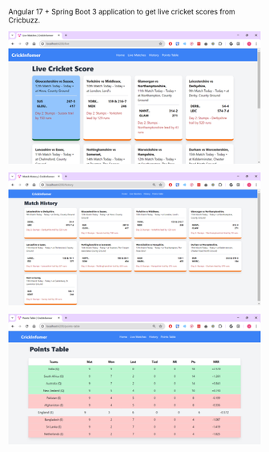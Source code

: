 Angular 17 + Spring Boot 3 application to get live cricket scores from Cricbuzz.

![alt text](live.png)

![alt text](history.png)

![alt text](points-table.png)